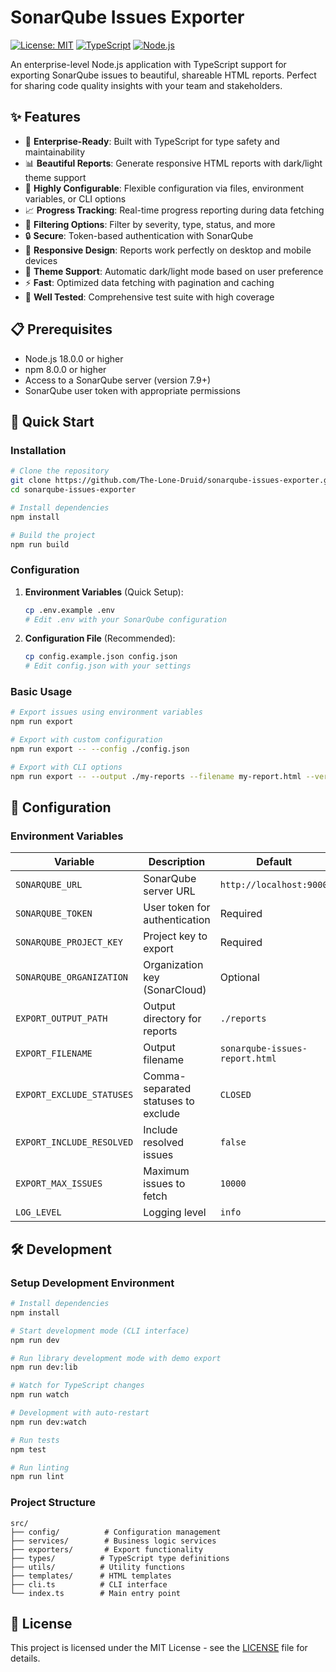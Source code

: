 # SonarQube Issues Exporter

[![License: MIT](https://img.shields.io/badge/License-MIT-yellow.svg)](https://opensource.org/licenses/MIT)
[![TypeScript](https://img.shields.io/badge/TypeScript-5.2+-blue.svg)](https://www.typescriptlang.org/)
[![Node.js](https://img.shields.io/badge/Node.js-18+-green.svg)](https://nodejs.org/)

An enterprise-level Node.js application with TypeScript support for exporting SonarQube issues to beautiful, shareable HTML reports. Perfect for sharing code quality insights with your team and stakeholders.

## ✨ Features

- 🚀 **Enterprise-Ready**: Built with TypeScript for type safety and maintainability
- 📊 **Beautiful Reports**: Generate responsive HTML reports with dark/light theme support
- 🔧 **Highly Configurable**: Flexible configuration via files, environment variables, or CLI options
- 📈 **Progress Tracking**: Real-time progress reporting during data fetching
- 🎯 **Filtering Options**: Filter by severity, type, status, and more
- 🔒 **Secure**: Token-based authentication with SonarQube
- 📱 **Responsive Design**: Reports work perfectly on desktop and mobile devices
- 🌙 **Theme Support**: Automatic dark/light mode based on user preference
- ⚡ **Fast**: Optimized data fetching with pagination and caching
- 🧪 **Well Tested**: Comprehensive test suite with high coverage

## 📋 Prerequisites

- Node.js 18.0.0 or higher
- npm 8.0.0 or higher
- Access to a SonarQube server (version 7.9+)
- SonarQube user token with appropriate permissions

## 🚀 Quick Start

### Installation

```bash
# Clone the repository
git clone https://github.com/The-Lone-Druid/sonarqube-issues-exporter.git
cd sonarqube-issues-exporter

# Install dependencies
npm install

# Build the project
npm run build
```

### Configuration

1. **Environment Variables** (Quick Setup):
   ```bash
   cp .env.example .env
   # Edit .env with your SonarQube configuration
   ```

2. **Configuration File** (Recommended):
   ```bash
   cp config.example.json config.json
   # Edit config.json with your settings
   ```

### Basic Usage

```bash
# Export issues using environment variables
npm run export

# Export with custom configuration
npm run export -- --config ./config.json

# Export with CLI options
npm run export -- --output ./my-reports --filename my-report.html --verbose
```

## 📖 Configuration

### Environment Variables

| Variable | Description | Default |
|----------|-------------|---------|
| `SONARQUBE_URL` | SonarQube server URL | `http://localhost:9000` |
| `SONARQUBE_TOKEN` | User token for authentication | Required |
| `SONARQUBE_PROJECT_KEY` | Project key to export | Required |
| `SONARQUBE_ORGANIZATION` | Organization key (SonarCloud) | Optional |
| `EXPORT_OUTPUT_PATH` | Output directory for reports | `./reports` |
| `EXPORT_FILENAME` | Output filename | `sonarqube-issues-report.html` |
| `EXPORT_EXCLUDE_STATUSES` | Comma-separated statuses to exclude | `CLOSED` |
| `EXPORT_INCLUDE_RESOLVED` | Include resolved issues | `false` |
| `EXPORT_MAX_ISSUES` | Maximum issues to fetch | `10000` |
| `LOG_LEVEL` | Logging level | `info` |

## 🛠️ Development

### Setup Development Environment

```bash
# Install dependencies
npm install

# Start development mode (CLI interface)
npm run dev

# Run library development mode with demo export
npm run dev:lib

# Watch for TypeScript changes
npm run watch

# Development with auto-restart
npm run dev:watch

# Run tests
npm test

# Run linting
npm run lint
```

### Project Structure

```
src/
├── config/          # Configuration management
├── services/        # Business logic services
├── exporters/       # Export functionality
├── types/          # TypeScript type definitions
├── utils/          # Utility functions
├── templates/      # HTML templates
├── cli.ts          # CLI interface
└── index.ts        # Main entry point
```

## 📄 License

This project is licensed under the MIT License - see the [LICENSE](LICENSE) file for details.
